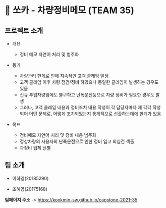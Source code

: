 
# 📝 쏘카 - 차량정비메모 (TEAM 35)

## 프로젝트 소개

- 개요
  - 정비 메모 자연어 처리 및 범주화

- 동기
  - 차량관리 한게로 인해 지속적인 고객 클레임 발생
  - 고객 클레임 이후 차량 점검/정비 하였으나 동일한 클레임이 발생하는 경우도 있음
  - 신규 투입차량임에도 불구하고 난폭운전등으로 차량 정비가 필요한 경우도 발생
  - 그러나, 고객 클레임 내용과 정비조치 내용 작성이 각 담당자마다 제 각각 작성되어 어떤 문제로, 어떻게 조치되었는지 통계적으로 산출하는데에 한계가 있음


- 목표
  - 정비메모 자연어 처리 및 정비 내용 범주화
  - 정상차량의 사용자의 난폭운전으로 인한 정비 입고 의심건 색출
  - 과정비 업체 선별

## 팀 소개

- 이하영(20185290)

- 조혜영(20175168)



**팀페이지 주소** -> https://kookmin-sw.github.io/capstone-2021-35
